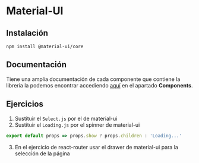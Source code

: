 # Material-UI

## Instalación

```
npm install @material-ui/core
```

## Documentación

Tiene una amplia documentación de cada componente que contiene la librería la podemos encontrar accediendo [aquí](https://material-ui.com) en el apartado **Components**.


## Ejercicios

1. Sustituir el `Select.js` por el de material-ui
2. Sustituir el `Loading.js` por el spinner de material-ui
```js
export default props => props.show ? props.children : 'Loading...'
```
3. En el ejercicio de react-router usar el drawer de material-ui para la selección de la página